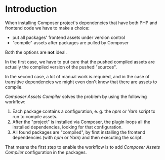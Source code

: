 # Introduction

When installing Composer project's dependencies that have both PHP and frontend code we have to make a choice:

- put all packages' frontend assets under version control
- "compile" assets after packages are pulled by Composer

Both the options are **not** ideal.

In the first case, we have to put care that the pushed compiled assets are actually the compiled version of the pushed "sources".

In the second case, a lot of manual work is required, and in the case of transitive dependencies we might even don't know that there are assets to compile.

_Composer Assets Compiler_ solves the problem by using the following workflow:

1. Each package contains a configuration, e. g. the _npm_ or _Yarn_ script to run to compile assets.
2. After the "project" is installed via Composer, the plugin loops all the installed dependencies, looking for that configuration.
3. All found packages are "compiled", by first installing the frontend dependencies (with *npm* or *Yarn*) and then executing the script.

That means the first step to enable the workflow is to add _Composer Assets Compiler_ configuration in the packages.
